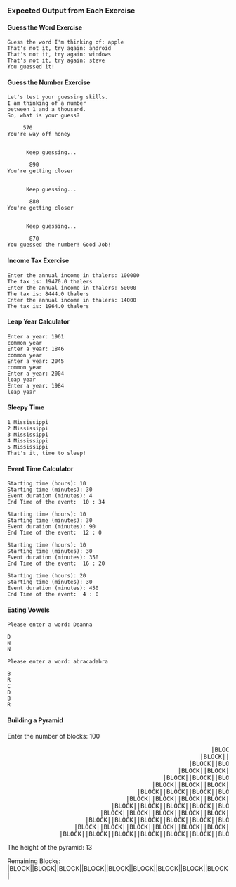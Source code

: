 ### Expected Output from Each Exercise




#### Guess the Word Exercise
 ``` 
 Guess the word I'm thinking of: apple 
 That's not it, try again: android 
 That's not it, try again: windows
 That's not it, try again: steve
 You guessed it!
 ```
 
 
 #### Guess the Number Exercise
 ```
Let's test your guessing skills.
I am thinking of a number 
between 1 and a thousand. 
So, what is your guess?
 
      570
You're way off honey
 
    
       Keep guessing...
    
        890
You're getting closer
 
    
       Keep guessing...
    
        880
You're getting closer
 
    
       Keep guessing...
    
        870
You guessed the number! Good Job!
```

#### Income Tax Exercise
```
Enter the annual income in thalers: 100000
The tax is: 19470.0 thalers
Enter the annual income in thalers: 50000
The tax is: 8444.0 thalers
Enter the annual income in thalers: 14000
The tax is: 1964.0 thalers
```

#### Leap Year Calculator
```
Enter a year: 1961
common year
Enter a year: 1846
common year
Enter a year: 2045
common year
Enter a year: 2004
leap year
Enter a year: 1984
leap year
```

#### Sleepy Time
```
1 Mississippi
2 Mississippi
3 Mississippi
4 Mississippi
5 Mississippi
That's it, time to sleep!
```

#### Event Time Calculator
```
Starting time (hours): 10
Starting time (minutes): 30
Event duration (minutes): 4
End Time of the event:  10 : 34

Starting time (hours): 10
Starting time (minutes): 30
Event duration (minutes): 90
End Time of the event:  12 : 0

Starting time (hours): 10
Starting time (minutes): 30
Event duration (minutes): 350
End Time of the event:  16 : 20

Starting time (hours): 20
Starting time (minutes): 30
Event duration (minutes): 450
End Time of the event:  4 : 0
```

#### Eating Vowels
```
Please enter a word: Deanna

D
N
N

Please enter a word: abracadabra

B
R
C
D
B
R

```

#### Building a Pyramid
Enter the number of blocks: 100
<pre>
                                                       |BLOCK|                                                         
                                                    |BLOCK||BLOCK|                                                     
                                                 |BLOCK||BLOCK||BLOCK|                                                  
                                              |BLOCK||BLOCK||BLOCK||BLOCK|                                              
                                          |BLOCK||BLOCK||BLOCK||BLOCK||BLOCK|                                           
                                       |BLOCK||BLOCK||BLOCK||BLOCK||BLOCK||BLOCK|                                       
                                   |BLOCK||BLOCK||BLOCK||BLOCK||BLOCK||BLOCK||BLOCK|                                    
                                |BLOCK||BLOCK||BLOCK||BLOCK||BLOCK||BLOCK||BLOCK||BLOCK|                                
                            |BLOCK||BLOCK||BLOCK||BLOCK||BLOCK||BLOCK||BLOCK||BLOCK||BLOCK|                             
                         |BLOCK||BLOCK||BLOCK||BLOCK||BLOCK||BLOCK||BLOCK||BLOCK||BLOCK||BLOCK|                         
                     |BLOCK||BLOCK||BLOCK||BLOCK||BLOCK||BLOCK||BLOCK||BLOCK||BLOCK||BLOCK||BLOCK|                      
                  |BLOCK||BLOCK||BLOCK||BLOCK||BLOCK||BLOCK||BLOCK||BLOCK||BLOCK||BLOCK||BLOCK||BLOCK|                  
              |BLOCK||BLOCK||BLOCK||BLOCK||BLOCK||BLOCK||BLOCK||BLOCK||BLOCK||BLOCK||BLOCK||BLOCK||BLOCK|               
</pre> 
 
The height of the pyramid: 13
 
 
Remaining Blocks:
|BLOCK||BLOCK||BLOCK||BLOCK||BLOCK||BLOCK||BLOCK||BLOCK||BLOCK|